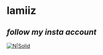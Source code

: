 # lamiiz

## _follow my insta account_

[![N|Solid](https://upload.wikimedia.org/wikipedia/commons/5/58/Instagram-Icon.png )]([(https://instagram.com/l4miii_x?igshid=YmMyMTA2M2Y=)])
